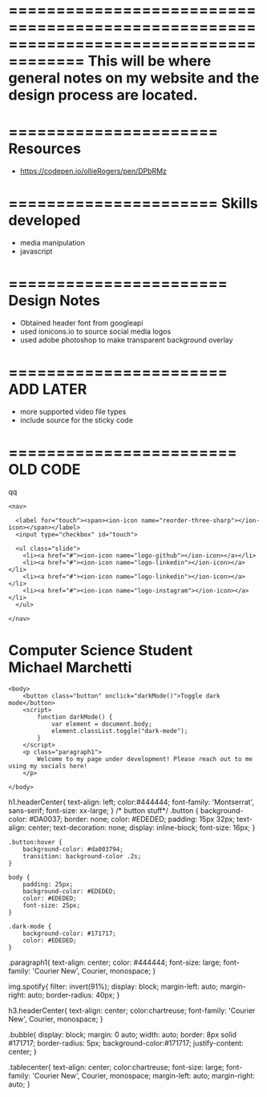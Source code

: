 ======================================================================================
This will be where general notes on my website and the design process are located.
======================================================================================

======================
Resources
======================
- https://codepen.io/ollieRogers/pen/DPbRMz




======================
Skills developed
======================
- media manipulation
- javascript


=======================
Design Notes
=======================
- Obtained header font from googleapi
- used ionicons.io to source social media logos
- used adobe photoshop to make transparent background overlay


=======================
ADD LATER
=======================
- more supported video file types
- include source for the sticky code


========================
OLD CODE
========================


qq




    <nav>
    
      <label for="touch"><span><ion-icon name="reorder-three-sharp"></ion-icon></span></label>               
      <input type="checkbox" id="touch"> 
    
      <ul class="slide">
        <li><a href="#"><ion-icon name="logo-github"></ion-icon></a></li> 
        <li><a href="#"><ion-icon name="logo-linkedin"></ion-icon></a></li>
        <li><a href="#"><ion-icon name="logo-linkedin"></ion-icon></a></li>
        <li><a href="#"><ion-icon name="logo-instagram"></ion-icon></a></li>
      </ul>
    
    </nav> 






















<!DOCTYPE html>
<html>
    <head>
        <content="width=device-width, initial-scale=1">
        <link rel="preconnect" href="https://fonts.googleapis.com">
        <link rel="preconnect" href="https://fonts.gstatic.com" crossorigin>
        <link href="https://fonts.googleapis.com/css2?family=Montserrat:wght@500&display=swap" rel="stylesheet">
        <link rel="stylesheet" href="mmarchettiStyle.css">
        <title>
            M Marchetti
        </title>
        <h1 class="headerCenter">
            Computer Science Student</br>
            Michael Marchetti
        </h1>
    </head>

    <body>
        <button class="button" onclick="darkMode()">Toggle dark mode</button>
        <script>
            function darkMode() {
                var element = document.body;
                element.classList.toggle("dark-mode");
            }
        </script>
        <p class="paragraph1">
            Welcome to my page under development! Please reach out to me using my socials here!
        </p>

    </body>
</html>




h1.headerCenter{
    text-align: left;
    color:#444444;
    font-family: 'Montserrat', sans-serif;
    font-size: xx-large;
}
/* button stuff*/
    .button {
        background-color: #DA0037;
        border: none;
        color: #EDEDED;
        padding: 15px 32px;
        text-align: center;
        text-decoration: none;
        display: inline-block;
        font-size: 16px;
    }

    .button:hover {
        background-color: #da003794;
        transition: background-color .2s;
    }

    body {
        padding: 25px;
        background-color: #EDEDED;
        color: #EDEDED;
        font-size: 25px;
    }
    
    .dark-mode {
        background-color: #171717;
        color: #EDEDED;
    }

.paragraph1{
    text-align: center;
    color: #444444;
    font-size: large;
    font-family: 'Courier New', Courier, monospace;
}

img.spotify{
    filter: invert(91%);
    display: block;
    margin-left: auto;
    margin-right: auto;
    border-radius: 40px;
}

h3.headerCenter{
    text-align: center;
    color:chartreuse;
    font-family: 'Courier New', Courier, monospace;
}


.bubble{
    display: block;
    margin: 0 auto;
    width: auto;
    border: 8px solid #171717;
    border-radius: 5px;
    background-color:#171717;
    justify-content: center;
}

.tablecenter{
    text-align: center;
    color:chartreuse;
    font-size: large;
    font-family: 'Courier New', Courier, monospace;
    margin-left: auto;
    margin-right: auto;
}

